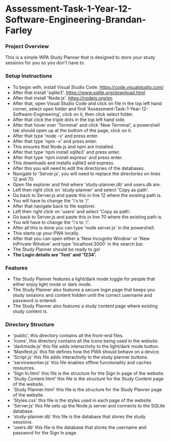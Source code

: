 # Assessment-Task-1-Year-12-Software-Engineering-Brandan-Farley

### Project Overview
This is a simple WPA Study Planner that is designed to store your study sessions for you so you don't have to.

### Setup Instructions
* To begin with, install Visual Studio Code. https://code.visualstudio.com/
* After that install 'sqlite3'. https://www.sqlite.org/download.html
* After that install 'Node.js'. https://nodejs.org/en
* After that, open Visual Studio Code and click on file in the top left hand corner, select open folder and find 'Assessment-Task-1-Year-12-Software-Engineering', click on it, then click select folder.
* After that click the triple dots in the top left hand side.
* After that hover over 'Terminal' and click 'New Terminal', a powershell tab should open up at the bottom of the page, click on it.
* After that type 'node -v' and press enter.
* After that type 'npm -v' and press enter.
* This ensures that Node.js and npm are installed.
* After that type 'npm install sqlite3' and press enter.
* After that type 'npm install express' and press enter.
* This downloads and installs sqlite3 and express.
* After this you will need to edit the directories of the databases.
* Navigate to 'Server.js', you will need to replace the directories on lines 12 and 70.
* Open file explorer and find where 'study-planner.db' and users.db are.
* Left then right click on 'study-planner' and select 'Copy as path'.
* Go back to Server.js and paste this in line 12 where the existing path is.
* You will have to change the '\\'s to '/'.
* After that navigate back to file explorer.
* Left then right click on 'users' and select 'Copy as path'.
* Go back to Server.js and paste this in line 70 where the existing path is.
* You will have to change the '\\'s to '/'.
* After all this is done you can type 'node server.js' in the powershell.
* This starts up your PWA locally.
* After that you can open either a 'New Incognito Window' or 'New InPrivate Window' and type 'localhost:3000' in the search bar.
* The Study Planner should be ready to go!
* **The Login details are 'Test' and '1234'.**

### Features
* The Study Planner features a light/dark mode toggle for people that either enjoy light mode or dark mode.
* The Study Planner also features a secure login page that keeps you study sessions and content hidden until the correct username and password is entered.
* The Study Planner also features a study content page where existing study content is.

### Directory Structure
* 'public', this directory contains all the front-end files.
* 'Icons', this directory contains all the icons being used in the website.
* 'darkmode.js' this file adds interactivity to the light/dark mode button.
* 'Manifest.js' this file defines how the PWA should behave on a device.
* 'Script.js' this file adds interactivity to the study planner buttons.
* 'serviceworker.js' this file enables offline functionality and caches resources.
* 'Sign In.html' this file is the structure for the Sign In page of the website.
* 'Study Content.html' this file is the structure for the Study Content page of the website.
* 'Study Planner.html' this file is the structure for the Study Planner page of the website.
* 'Styles.css' this file is the styles used in each page of the website.
* 'Server.js' this file sets up the Node.js server and connects to the SQLite database.
* 'study-planner.db' this file is the database that stores the study sessions.
* 'users.db' this file is the database that stores the username and password for the Sign In page.